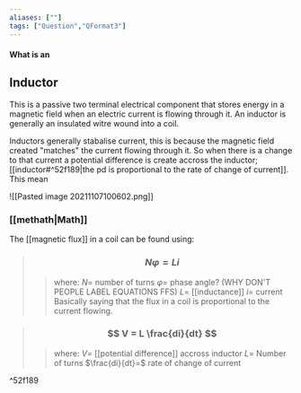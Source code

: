 ```yaml
---
aliases: [""]
tags: ["Question","QFormat3"]
---
```


#### What is an
## Inductor

This is a passive two terminal electrical component that stores energy in a magnetic field when an electric current is flowing through it. An inductor is generally an insulated witre wound into a coil.

Inductors generally stabalise current, this is because the magnetic field created "matches" the current flowing through it. So when there is a change to that current a potential difference is create accross the inductor; [[inductor#^52f189|the pd is proportional to the rate of change of current]].  This mean

![[Pasted image 20211107100602.png]]

### [[methath|Math]]

The [[magnetic flux]] in a coil can be found using:
> ### $$ N \varphi = Li $$ 
>> where:
>> $N=$ number of turns 
>> $\varphi=$ phase angle? (WHY DON'T PEOPLE LABEL EQUATIONS FFS)
>> $L=$ [[inductance]]
>> $i=$ current
Basically saying that the flux in a coil is proportional to the current flowing.

> ### $$ V = L \frac{di}{dt} $$ 
>> where:
>> $V=$ [[potential difference]] accross inductor
>> $L=$ Number of turns
>> $\frac{di}{dt}=$ rate of change of current

^52f189